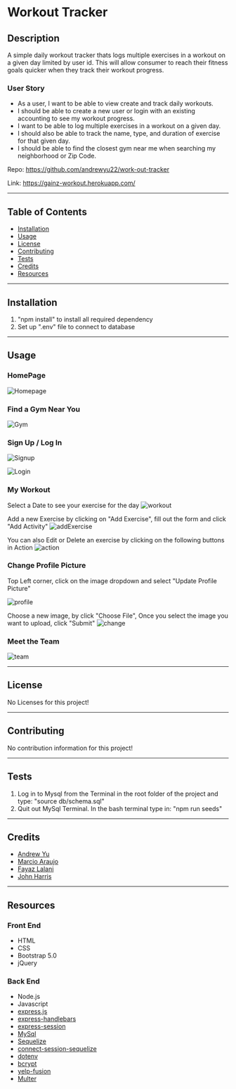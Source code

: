 # Workout Tracker

## Description 

A simple daily workout tracker thats logs multiple exercises in a workout on a given day limited by user id.
This will allow consumer to reach their fitness goals quicker when they track their workout progress.

### User Story

* As a user, I want to be able to view create and track daily workouts. 
* I should be able to create a new user or login with an existing accounting to see my workout progress.
* I want to be able to log multiple exercises in a workout on a given day. 
* I should also be able to track the name, type, and duration of exercise for that given day.
* I should be able to find the closest gym near me when searching my neighborhood or Zip Code.

Repo: https://github.com/andrewyu22/work-out-tracker

Link: https://gainz-workout.herokuapp.com/

---
## Table of Contents 

* [Installation](#installation)
* [Usage](#usage)
* [License](#license)
* [Contributing](#contributing)
* [Tests](#tests)
* [Credits](#credits)
* [Resources](#resources)

---
## Installation

1) "npm install" to install all required dependency
2) Set up ".env" file to connect to database
---
## Usage 

### HomePage
![Homepage](public/image/homepage.JPG)

### Find a Gym Near You
![Gym](public/image/gym.JPG)

### Sign Up / Log In
![Signup](public/image/signup.JPG)

![Login](public/image/login.JPG)

### My Workout
Select a Date to see your exercise for the day
![workout](public/image/workout.jpg)

Add a new Exercise by clicking on "Add Exercise", fill out the form and click "Add Activity"
![addExercise](public/image/addExercise.JPG)

You can also Edit or Delete an exercise by clicking on the following buttons in Action
![action](public/image/action.png)

### Change Profile Picture
Top Left corner, click on the image dropdown and select "Update Profile Picture"

![profile](public/image/profilePicture.png)

Choose a new image, by click "Choose File", Once you select the image you want to upload, click "Submit"
![change](public/image/changeProfile.JPG)

### Meet the Team
![team](public/image/aboutUs.JPG)

---
## License

No Licenses for this project!

---
## Contributing

No contribution information for this project!

---
## Tests

1) Log in to Mysql from the Terminal in the root folder of the project and type: "source db/schema.sql" 
2) Quit out MySql Terminal. In the bash terminal type in: "npm run seeds"

---
## Credits

* [Andrew Yu](https://www.github.com/andrewyu22)
* [Marcio Araujo](https://github.com/Jump89)
* [Fayaz Lalani](https://github.com/fayazl)
* [John Harris](https://github.com/jharris92)

---
## Resources

### Front End 
* HTML
* CSS
* Bootstrap 5.0
* jQuery

### Back End 
* Node.js
* Javascript
* [express.js](https://www.npmjs.com/package/express)
* [express-handlebars](https://www.npmjs.com/package/express-handlebars)
* [express-session](https://www.npmjs.com/package/express-session)
* [MySql](https://www.npmjs.com/package/mysql2)
* [Sequelize](https://www.npmjs.com/package/sequelize)
* [connect-session-sequelize](https://www.npmjs.com/package/connect-session-sequelize)
* [dotenv](https://www.npmjs.com/package/dotenv)
* [bcrypt](https://www.npmjs.com/package/bcrypt)
* [yelp-fusion](https://www.npmjs.com/package/yelp-fusion)
* [Multer](https://www.npmjs.com/package/multer)
